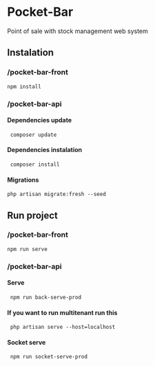 # Pocket-Bar

Point of sale with stock management web system
## Instalation
### /pocket-bar-front
 ```properties zsh 
 npm install
 ```
### /pocket-bar-api
#### Dependencies update
```properties zsh 
 composer update
 ```
 #### Dependencies instalation
```properties zsh 
 composer install
 ```
 #### Migrations
```properties zsh 
php artisan migrate:fresh --seed
 ```
## Run project
### /pocket-bar-front
 ```properties zsh 
 npm run serve
 ```
 ### /pocket-bar-api
#### Serve
```properties zsh 
 npm run back-serve-prod
 ```
#### If you want to run multitenant run this
```properties zsh
 php artisan serve --host=localhost 
```
 #### Socket serve
```properties zsh 
 npm run socket-serve-prod
 ```
